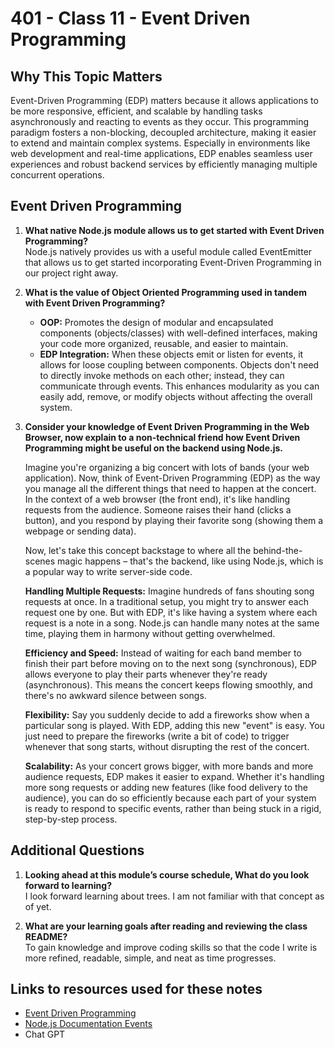 # 401 - Class 11 - Event Driven Programming

## Why This Topic Matters  

  Event-Driven Programming (EDP) matters because it allows applications to be more responsive, efficient, and scalable by handling tasks asynchronously and reacting to events as they occur. This programming paradigm fosters a non-blocking, decoupled architecture, making it easier to extend and maintain complex systems. Especially in environments like web development and real-time applications, EDP enables seamless user experiences and robust backend services by efficiently managing multiple concurrent operations.

## Event Driven Programming

1. **What native Node.js module allows us to get started with Event Driven Programming?**  
Node.js natively provides us with a useful module called EventEmitter that allows us to get started incorporating Event-Driven Programming in our project right away.  

2. **What is the value of Object Oriented Programming used in tandem with Event Driven Programming?**  

    - **OOP:** Promotes the design of modular and encapsulated components (objects/classes) with well-defined interfaces, making your code more organized, reusable, and easier to maintain.
    - **EDP Integration:** When these objects emit or listen for events, it allows for loose coupling between components. Objects don't need to directly invoke methods on each other; instead, they can communicate through events. This enhances modularity as you can easily add, remove, or modify objects without affecting the overall system.

3. **Consider your knowledge of Event Driven Programming in the Web Browser, now explain to a non-technical friend how Event Driven Programming might be useful on the backend using Node.js.**

    Imagine you're organizing a big concert with lots of bands (your web application). Now, think of Event-Driven Programming (EDP) as the way you manage all the different things that need to happen at the concert. In the context of a web browser (the front end), it's like handling requests from the audience. Someone raises their hand (clicks a button), and you respond by playing their favorite song (showing them a webpage or sending data).

    Now, let's take this concept backstage to where all the behind-the-scenes magic happens – that's the backend, like using Node.js, which is a popular way to write server-side code.

    **Handling Multiple Requests:** Imagine hundreds of fans shouting song requests at once. In a traditional setup, you might try to answer each request one by one. But with EDP, it's like having a system where each request is a note in a song. Node.js can handle many notes at the same time, playing them in harmony without getting overwhelmed.

    **Efficiency and Speed:** Instead of waiting for each band member to finish their part before moving on to the next song (synchronous), EDP allows everyone to play their parts whenever they're ready (asynchronous). This means the concert keeps flowing smoothly, and there's no awkward silence between songs.

    **Flexibility:** Say you suddenly decide to add a fireworks show when a particular song is played. With EDP, adding this new "event" is easy. You just need to prepare the fireworks (write a bit of code) to trigger whenever that song starts, without disrupting the rest of the concert.

    **Scalability:** As your concert grows bigger, with more bands and more audience requests, EDP makes it easier to expand. Whether it's handling more song requests or adding new features (like food delivery to the audience), you can do so efficiently because each part of your system is ready to respond to specific events, rather than being stuck in a rigid, step-by-step process.

## Additional Questions

1. **Looking ahead at this module’s course schedule, What do you look forward to learning?**  
I look forward learning about trees.  I am not familiar with that concept as of yet.

2. **What are your learning goals after reading and reviewing the class README?**  
To gain knowledge and improve coding skills so that the code I write is more refined, readable, simple, and neat as time progresses.

## Links to resources used for these notes

- [Event Driven Programming](https://www.digitalocean.com/community/tutorials/nodejs-event-driven-programming)
- [Node.js Documentation Events](https://nodejs.org/api/events.html)
- Chat GPT
